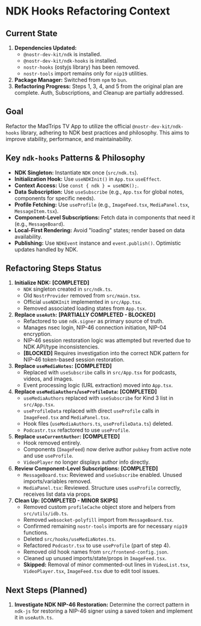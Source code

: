 # NDK Hooks Refactoring Context

## Current State

1.  **Dependencies Updated:**
    *   `@nostr-dev-kit/ndk` is installed.
    *   `@nostr-dev-kit/ndk-hooks` is installed.
    *   `nostr-hooks` (ostyjs library) has been removed.
    *   `nostr-tools` import remains only for `nip19` utilities.
2.  **Package Manager:** Switched from `npm` to `bun`.
3.  **Refactoring Progress:** Steps 1, 3, 4, and 5 from the original plan are complete. Auth, Subscriptions, and Cleanup are partially addressed.

## Goal

Refactor the MadTrips TV App to utilize the official `@nostr-dev-kit/ndk-hooks` library, adhering to NDK best practices and philosophy. This aims to improve stability, performance, and maintainability.

## Key `ndk-hooks` Patterns & Philosophy

*   **NDK Singleton:** Instantiate `NDK` once (`src/ndk.ts`).
*   **Initialization Hook:** Use `useNDKInit()` in `App.tsx` `useEffect`.
*   **Context Access:** Use `const { ndk } = useNDK();`.
*   **Data Subscription:** Use `useSubscribe` (e.g., `App.tsx` for global notes, components for specific needs).
*   **Profile Fetching:** Use `useProfile` (e.g., `ImageFeed.tsx`, `MediaPanel.tsx`, `MessageItem.tsx`).
*   **Component-Level Subscriptions:** Fetch data in components that need it (e.g., `MessageBoard`).
*   **Local-First Rendering:** Avoid "loading" states; render based on data availability.
*   **Publishing:** Use `NDKEvent` instance and `event.publish()`. Optimistic updates handled by NDK.

## Refactoring Steps Status

1.  **Initialize NDK:** **[COMPLETED]**
    *   `NDK` singleton created in `src/ndk.ts`.
    *   Old `NostrProvider` removed from `src/main.tsx`.
    *   Official `useNDKInit` implemented in `src/App.tsx`.
    *   Removed associated loading states from `App.tsx`.
2.  **Replace `useAuth`:** **[PARTIALLY COMPLETED - BLOCKED]**
    *   Refactored to use `ndk.signer` as primary source of truth.
    *   Manages nsec login, NIP-46 connection initiation, NIP-04 encryption.
    *   NIP-46 session restoration logic was attempted but reverted due to NDK API/type inconsistencies.
    *   **[BLOCKED]** Requires investigation into the correct NDK pattern for NIP-46 token-based session restoration.
3.  **Replace `useMediaNotes`:** **[COMPLETED]**
    *   Replaced with `useSubscribe` calls in `src/App.tsx` for podcasts, videos, and images.
    *   Event processing logic (URL extraction) moved into `App.tsx`.
4.  **Replace `useMediaAuthors`/`useProfileData`:** **[COMPLETED]**
    *   `useMediaAuthors` replaced with `useSubscribe` for Kind 3 list in `src/App.tsx`.
    *   `useProfileData` replaced with direct `useProfile` calls in `ImageFeed.tsx` and `MediaPanel.tsx`.
    *   Hook files (`useMediaAuthors.ts`, `useProfileData.ts`) deleted.
    *   `Podcastr.tsx` refactored to use `useProfile`.
5.  **Replace `useCurrentAuthor`:** **[COMPLETED]**
    *   Hook removed entirely.
    *   Components (`ImageFeed`) now derive author `pubkey` from active note and use `useProfile`.
    *   `VideoPlayer` no longer displays author info directly.
6.  **Review Component-Level Subscriptions:** **[COMPLETED]**
    *   `MessageBoard.tsx`: Reviewed and `useSubscribe` enabled. Unused imports/variables removed.
    *   `MediaPanel.tsx`: Reviewed. Structure uses `useProfile` correctly, receives list data via props.
7.  **Clean Up:** **[COMPLETED - MINOR SKIPS]**
    *   Removed custom `profileCache` object store and helpers from `src/utils/idb.ts`.
    *   Removed `websocket-polyfill` import from `MessageBoard.tsx`.
    *   Confirmed remaining `nostr-tools` imports are for necessary `nip19` functions.
    *   Deleted `src/hooks/useMediaNotes.ts`.
    *   Refactored `Podcastr.tsx` to use `useProfile` (part of step 4).
    *   Removed old hook names from `src/frontend-config.json`.
    *   Cleaned up unused imports/state/props in `ImageFeed.tsx`.
    *   **Skipped:** Removal of minor commented-out lines in `VideoList.tsx`, `VideoPlayer.tsx`, `ImageFeed.tsx` due to edit tool issues.

## Next Steps (Planned)

1.  **Investigate NDK NIP-46 Restoration:** Determine the correct pattern in `ndk-js` for restoring a NIP-46 signer using a saved token and implement it in `useAuth.ts`. 